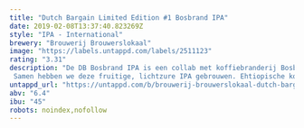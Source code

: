 ```yaml
---
title: "Dutch Bargain Limited Edition #1 Bosbrand IPA"
date: 2019-02-08T13:37:40.823269Z
style: "IPA - International"
brewery: "Brouwerij Brouwerslokaal"
image: "https://labels.untappd.com/labels/2511123"
rating: "3.31"
description: "De DB Bosbrand IPA is een collab met koffiebranderij Bosbrand uit Apeldoorn. Met deze samenwerking wilden we de cliché doorbreken dat koffiebonen en bier enkel in een Stout samenkomen.  Samen hebben we deze fruitige, lichtzure IPA gebrouwen. Ehtiopische koffiebonen kregen een lichte toast, om die fruittoetsen uit de bonen te halen. Dit combineerden we met een passievrucht fermentatie om het bier extra fruitig te krijgen. De lichte toast van de koffiebonen zorgen ook voor een karameltoets, waarmee het bier een extra dimensie krijgt. In deze IPA vind je vooral hoparoma’s en minder hopbitterheid, waardoor deze richting de New England gaat."
untappd_url: "https://untappd.com/b/brouwerij-brouwerslokaal-dutch-bargain-limited-edition-1-bosbrand-ipa/2511123"
abv: "6.4"
ibu: "45"
robots: noindex,nofollow
---
```

